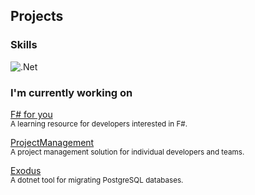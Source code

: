 ## Projects
### Skills
![.Net](https://img.shields.io/badge/.NET-5C2D91?style=for-the-badge&logo=.net&logoColor=white)

### I'm currently working on
[F# for you](https://github.com/fsharpforyou/fsharpforyou.github.io)  
<sub>A learning resource for developers interested in F#.</sub>  

[ProjectManagement](https://github.com/sheridanchris/ProjectManagement)  
<sub>A project management solution for individual developers and teams.</sub>  

[Exodus](https://github.com/sheridanchris/Exodus)  
<sub>A dotnet tool for migrating PostgreSQL databases.</sub>
